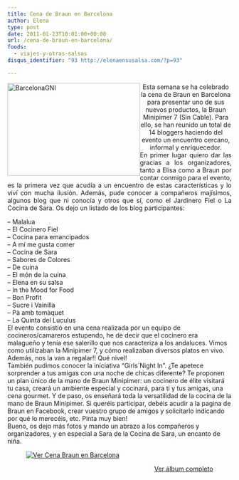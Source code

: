 ```yaml
---
title: Cena de Braun en Barcelona
author: Elena
type: post
date: 2011-01-23T10:01:00+00:00
url: /cena-de-braun-en-barcelona/
foods:
  - viajes-y-otras-salsas
disqus_identifier: "93 http://elenaensusalsa.com/?p=93"

---
```

[<img align="left" alt="BarcelonaGNI" border="0" height="208" src="http://elenaensusalsa.com/wp-content/uploads/2011/01/BarcelonaGNI_thumb-5B5-5D.jpg" style="border-bottom: 0px; border-left: 0px; border-right: 0px; border-top: 0px; display: inline; margin-left: 0px; margin-right: 0px;" title="BarcelonaGNI" width="298" />][1] 

<div align="center">
  Esta semana se ha celebrado la cena de Braun en Barcelona para presentar uno de sus nuevos productos, la Braun Minipimer 7 (Sin Cable). Para ello, se han reunido un total de 14 bloggers haciendo del evento un encuentro cercano, informal y enriquecedor.
</div>

<div align="center">
</div>

<div align="center">
</div>

<div align="center">
</div>

<div align="center">
</div>

<div align="justify">
  En primer lugar quiero dar las gracias a los organizadores, tanto a Elisa como a Braun por contar conmigo para el evento, es la primera vez que acudía a un encuentro de estas características y lo viví con mucha ilusión. Además, pude conocer a compañeros majísimos, algunos blog que ni conocía y otros que sí, como el Jardinero Fiel o La Cocina de Sara. Os dejo un listado de los blog participantes:
</div>

&#8211; Malalua   
&#8211; El Cocinero Fiel   
&#8211; Cocina para emancipados   
&#8211; A mí me gusta comer   
&#8211; Cocina de Sara   
&#8211; Sabores de Colores   
&#8211; De cuina   
&#8211; El món de la cuina   
&#8211; Elena en su salsa   
&#8211; In the Mood for Food   
&#8211; Bon Profit   
&#8211; Sucre i Vainilla   
&#8211; Pà amb tomàquet   
&#8211; La Quinta del Luculus  
El evento consistió en una cena realizada por un equipo de cocineros/camareros estupendo, he de decir que el cocinero era malagueño y tenía ese salerillo que nos caracteriza a los andaluces. Vimos como utilizaban la Minipimer 7, y cómo realizaban diversos platos en vivo. Además, nos la van a regalar!! Qué nivel!   
También pudimos conocer la iniciativa “Girls´Night In”. ¿Te apetece sorprender a tus amigas con una noche de chicas diferente? Te proponen un plan único de la mano de Braun Minipimer: un cocinero de élite visitará tu casa, creará un ambiente especial y cocinará, para ti y tus amigas, una cena gourmet. Y de paso, os enseñará toda la versatilidad de la cocina de la mano de Braun Minipimer. Si queréis participar, debéis acudir a la pagina de Braun en Facebook, crear vuestro grupo de amigos y solicitarlo indicando por qué lo merecéis, etc. Pinta muy bien!  
Bueno, os dejo más fotos y mando un abrazo a los compañeros y organizadores, y en especial a Sara de la Cocina de Sara, un encanto de niña.

<div style="display: block; float: none; margin-left: auto; margin-right: auto; padding-bottom: 0px; padding-left: 0px; padding-right: 0px; padding-top: 0px; width: 421px;">
  <a href="http://cid-a5354edc4ebfa1ec.skydrive.live.com/redir.aspx?page=browse&resid=A5354EDC4EBFA1EC!803&type=5" style="border-bottom: 0px; border-left: 0px; border-right: 0px; border-top: 0px;"><img alt="Ver Cena Braun en Barcelona" src="http://elenaensusalsa.com/wp-content/uploads/2011/01/InlineRepresentation40c83333-eead-4cfa-bffb-28651501412c-5B6-5D.jpg" style="border-bottom: 0px; border-left: 0px; border-right: 0px; border-top: 0px;" /></a></p> 
  
  <div style="text-align: right; width: 421px;">
    <a href="http://cid-a5354edc4ebfa1ec.skydrive.live.com/redir.aspx?page=browse&resid=A5354EDC4EBFA1EC!803&type=5">Ver álbum completo</a>
  </div>
</div>

 [1]: http://elenaensusalsa.com/wp-content/uploads/2011/01/BarcelonaGNI_thumb-5B5-5D.jpg
